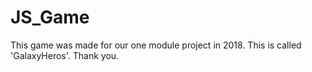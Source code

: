 # JS_Game
This game was made for our one module project in 2018.
This is called 'GalaxyHeros'.
Thank you.
